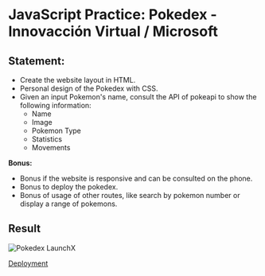 # JavaScript Practice: Pokedex - Innovacción Virtual / Microsoft

## Statement:

- Create the website layout in HTML.
- Personal design of the Pokedex with CSS.
- Given an input Pokemon's name, consult the API of pokeapi to show the following information:  
  - Name
  - Image
  - Pokemon Type
  - Statistics
  - Movements

**Bonus:**

- Bonus if the website is responsive and can be consulted on the phone.
- Bonus to deploy the pokedex.
- Bonus of usage of other routes, like search by pokemon number or display a range of pokemons.


## Result
![Pokedex LaunchX](https://user-images.githubusercontent.com/42507973/160290100-0b870705-398e-4c23-bdd4-75fc11fd4872.png)


[Deployment](https://andrea-liliana.github.io/PokedexJS/)
